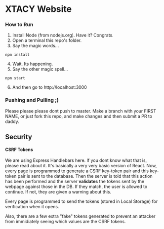 # XTACY Website

### How to Run
1. Install Node (from nodejs.org). Have it? Congrats.
2. Open a terminal this repo's folder.
3. Say the magic words...
```
npm install
```

4. Wait. Its happening.
5. Say the other magic spell...
```
npm start
```

6. And then go to http://localhost:3000

### Pushing and Pulling ;)
Please please please dont push to master. Make a branch with your FIRST NAME, or just fork this repo, and make changes and then submit a PR to daddy.

## Security
#### CSRF Tokens
We are using Express Handlebars here. If you dont know what that is, please read about it. It's basically a very very basic version of React.
Now, every page is programmed to generate a CSRF key-token pair and this key-token pair is sent to the database. Then the server is told that
this action has been performed and the server **validates** the tokens sent by the webpage against those in the DB. If they match, the user is
allowed to continue. If not, they are given a warning about this.

Every page is programmed to send the tokens (stored in Local Storage) for verification when it opens.

Also, there are a few extra "fake" tokens generated to prevent an attacker from immidiately seeing which values are the CSRF tokens.